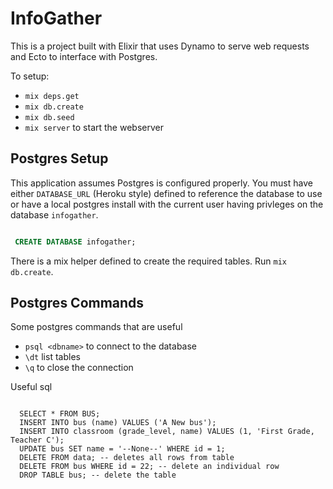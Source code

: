 # InfoGather

This is a project built with Elixir that uses Dynamo to serve web requests and Ecto 
to interface with Postgres.

To setup:
* `mix deps.get`
* `mix db.create`
* `mix db.seed`
* `mix server` to start the webserver

## Postgres Setup
This application assumes Postgres is configured properly. 
You must have either `DATABASE_URL` (Heroku style) defined to reference the database to
use or have a local postgres install with the current user having privleges on the database `infogather`.

``` sql

 CREATE DATABASE infogather;

```

There is a mix helper defined to create the required tables. Run `mix db.create`.

## Postgres Commands
Some postgres commands that are useful
  * `psql <dbname>` to connect to the database
  * `\dt` list tables
  * `\q` to close the connection

Useful sql
```

  SELECT * FROM BUS;
  INSERT INTO bus (name) VALUES ('A New bus');
  INSERT INTO classroom (grade_level, name) VALUES (1, 'First Grade, Teacher C');
  UPDATE bus SET name = '--None--' WHERE id = 1;
  DELETE FROM data; -- deletes all rows from table
  DELETE FROM bus WHERE id = 22; -- delete an individual row
  DROP TABLE bus; -- delete the table

 ```



